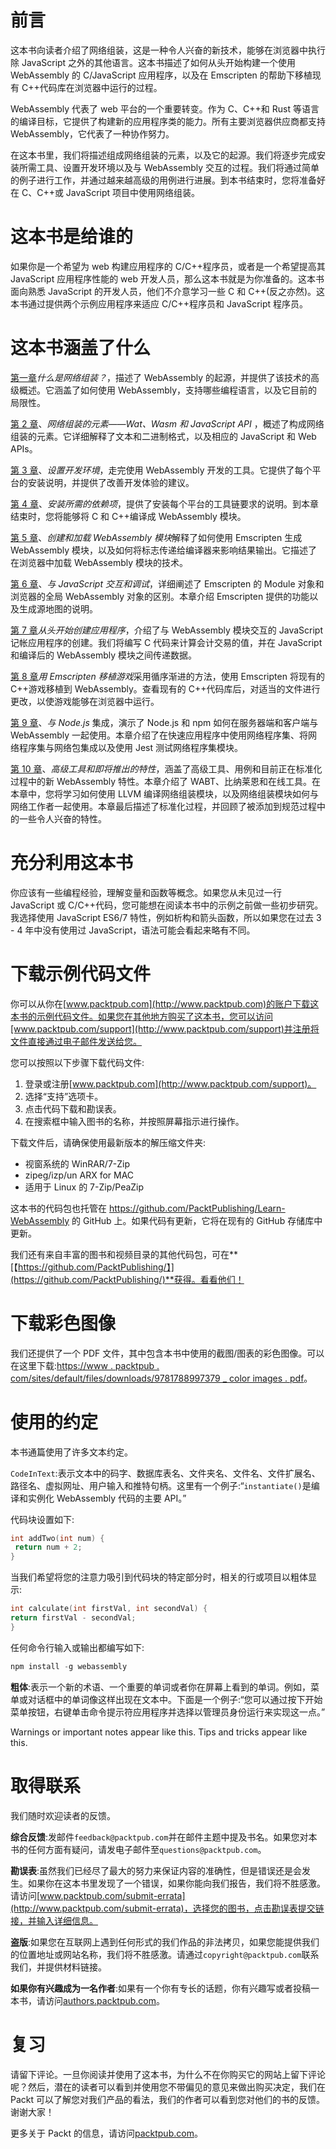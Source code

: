 # 前言

这本书向读者介绍了网络组装，这是一种令人兴奋的新技术，能够在浏览器中执行除 JavaScript 之外的其他语言。这本书描述了如何从头开始构建一个使用 WebAssembly 的 C/JavaScript 应用程序，以及在 Emscripten 的帮助下移植现有 C++代码库在浏览器中运行的过程。

WebAssembly 代表了 web 平台的一个重要转变。作为 C、C++和 Rust 等语言的编译目标，它提供了构建新的应用程序类的能力。所有主要浏览器供应商都支持 WebAssembly，它代表了一种协作努力。

在这本书里，我们将描述组成网络组装的元素，以及它的起源。我们将逐步完成安装所需工具、设置开发环境以及与 WebAssembly 交互的过程。我们将通过简单的例子进行工作，并通过越来越高级的用例进行进展。到本书结束时，您将准备好在 C、C++或 JavaScript 项目中使用网络组装。

# 这本书是给谁的

如果你是一个希望为 web 构建应用程序的 C/C++程序员，或者是一个希望提高其 JavaScript 应用程序性能的 web 开发人员，那么这本书就是为你准备的。这本书面向熟悉 JavaScript 的开发人员，他们不介意学习一些 C 和 C++(反之亦然)。这本书通过提供两个示例应用程序来适应 C/C++程序员和 JavaScript 程序员。

# 这本书涵盖了什么

[第一章](01.html)*什么是网络组装？*，描述了 WebAssembly 的起源，并提供了该技术的高级概述。它涵盖了如何使用 WebAssembly，支持哪些编程语言，以及它目前的局限性。

[第 2 章](02.html)、*网络组装的元素——Wat、Wasm 和 JavaScript API* ，概述了构成网络组装的元素。它详细解释了文本和二进制格式，以及相应的 JavaScript 和 Web APIs。

[第 3 章](03.html)、*设置开发环境*，走完使用 WebAssembly 开发的工具。它提供了每个平台的安装说明，并提供了改善开发体验的建议。

[第 4 章](04.html)、*安装所需的依赖项*，提供了安装每个平台的工具链要求的说明。到本章结束时，您将能够将 C 和 C++编译成 WebAssembly 模块。

[第 5 章](05.html)、*创建和加载 WebAssembly 模块*解释了如何使用 Emscripten 生成 WebAssembly 模块，以及如何将标志传递给编译器来影响结果输出。它描述了在浏览器中加载 WebAssembly 模块的技术。

[第 6 章](06.html)、*与 JavaScript 交互和调试*，详细阐述了 Emscripten 的 Module 对象和浏览器的全局 WebAssembly 对象的区别。本章介绍 Emscripten 提供的功能以及生成源地图的说明。

[第 7 章](07.html)*从头开始创建应用程序*，介绍了与 WebAssembly 模块交互的 JavaScript 记帐应用程序的创建。我们将编写 C 代码来计算会计交易的值，并在 JavaScript 和编译后的 WebAssembly 模块之间传递数据。

[第 8 章](08.html)*用 Emscripten 移植游戏*采用循序渐进的方法，使用 Emscripten 将现有的 C++游戏移植到 WebAssembly。查看现有的 C++代码库后，对适当的文件进行更改，以使游戏能够在浏览器中运行。

[第 9 章](09.html)、*与 Node.js* 集成，演示了 Node.js 和 npm 如何在服务器端和客户端与 WebAssembly 一起使用。本章介绍了在快速应用程序中使用网络程序集、将网络程序集与网络包集成以及使用 Jest 测试网络程序集模块。

[第 10 章](10.html)、*高级工具和即将推出的特性*，涵盖了高级工具、用例和目前正在标准化过程中的新 WebAssembly 特性。本章介绍了 WABT、比纳莱恩和在线工具。在本章中，您将学习如何使用 LLVM 编译网络组装模块，以及网络组装模块如何与网络工作者一起使用。本章最后描述了标准化过程，并回顾了被添加到规范过程中的一些令人兴奋的特性。

# 充分利用这本书

你应该有一些编程经验，理解变量和函数等概念。如果您从未见过一行 JavaScript 或 C/C++代码，您可能想在阅读本书中的示例之前做一些初步研究。我选择使用 JavaScript ES6/7 特性，例如析构和箭头函数，所以如果您在过去 3 - 4 年中没有使用过 JavaScript，语法可能会看起来略有不同。

# 下载示例代码文件

你可以从你在[www.packtpub.com](http://www.packtpub.com)的账户下载这本书的示例代码文件。如果您在其他地方购买了这本书，您可以访问[www.packtpub.com/support](http://www.packtpub.com/support)并注册将文件直接通过电子邮件发送给您。

您可以按照以下步骤下载代码文件:

1.  登录或注册[www.packtpub.com](http://www.packtpub.com/support)。
2.  选择“支持”选项卡。
3.  点击代码下载和勘误表。
4.  在搜索框中输入图书的名称，并按照屏幕指示进行操作。

下载文件后，请确保使用最新版本的解压缩文件夹:

*   视窗系统的 WinRAR/7-Zip
*   zipeg/izp/un ARX for MAC
*   适用于 Linux 的 7-Zip/PeaZip

这本书的代码包也托管在 https://github.com/PacktPublishing/Learn-WebAssembly 的 GitHub 上。如果代码有更新，它将在现有的 GitHub 存储库中更新。

我们还有来自丰富的图书和视频目录的其他代码包，可在**[【https://github.com/PacktPublishing/】](https://github.com/PacktPublishing/)**获得。看看他们！

# 下载彩色图像

我们还提供了一个 PDF 文件，其中包含本书中使用的截图/图表的彩色图像。可以在这里下载:[https://www . packtpub . com/sites/default/files/downloads/9781788997379 _ color images . pdf](https://www.packtpub.com/sites/default/files/downloads/9781788997379_ColorImages.pdf)。

# 使用的约定

本书通篇使用了许多文本约定。

`CodeInText`:表示文本中的码字、数据库表名、文件夹名、文件名、文件扩展名、路径名、虚拟网址、用户输入和推特句柄。这里有一个例子:“`instantiate()`是编译和实例化 WebAssembly 代码的主要 API。”

代码块设置如下:

```cpp
int addTwo(int num) {
 return num + 2;
}
```

当我们希望将您的注意力吸引到代码块的特定部分时，相关的行或项目以粗体显示:

```cpp
int calculate(int firstVal, int secondVal) {
return firstVal - secondVal;
}
```

任何命令行输入或输出都编写如下:

```cpp
npm install -g webassembly
```

**粗体**:表示一个新的术语、一个重要的单词或者你在屏幕上看到的单词。例如，菜单或对话框中的单词像这样出现在文本中。下面是一个例子:“您可以通过按下开始菜单按钮，右键单击命令提示符应用程序并选择以管理员身份运行来实现这一点。”

Warnings or important notes appear like this. Tips and tricks appear like this.

# 取得联系

我们随时欢迎读者的反馈。

**综合反馈**:发邮件`feedback@packtpub.com`并在邮件主题中提及书名。如果您对本书的任何方面有疑问，请发电子邮件至`questions@packtpub.com`。

**勘误表**:虽然我们已经尽了最大的努力来保证内容的准确性，但是错误还是会发生。如果你在这本书里发现了一个错误，如果你能向我们报告，我们将不胜感激。请访问[www.packtpub.com/submit-errata](http://www.packtpub.com/submit-errata)，选择您的图书，点击勘误表提交链接，并输入详细信息。

**盗版**:如果您在互联网上遇到任何形式的我们作品的非法拷贝，如果您能提供我们的位置地址或网站名称，我们将不胜感激。请通过`copyright@packtpub.com`联系我们，并提供材料链接。

**如果你有兴趣成为一名作者**:如果有一个你有专长的话题，你有兴趣写或者投稿一本书，请访问[authors.packtpub.com](http://authors.packtpub.com/)。

# 复习

请留下评论。一旦你阅读并使用了这本书，为什么不在你购买它的网站上留下评论呢？然后，潜在的读者可以看到并使用您不带偏见的意见来做出购买决定，我们在 Packt 可以了解您对我们产品的看法，我们的作者可以看到您对他们的书的反馈。谢谢大家！

更多关于 Packt 的信息，请访问[packtpub.com](https://www.packtpub.com/)。